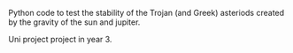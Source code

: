 Python code to test the stability of the Trojan (and Greek) asteriods created by the gravity of the sun and jupiter.

Uni project project in year 3.

